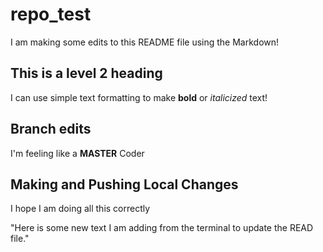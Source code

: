 # repo_test

I am making some edits to this README file using the Markdown! 

## This is a level 2 heading 

I can use simple text formatting to make **bold** or *italicized* text! 

## Branch edits

I'm feeling like a **MASTER** Coder 

## Making and Pushing Local Changes

I hope I am doing all this correctly 

"Here is some new text I am adding from the terminal to update the READ file." 
